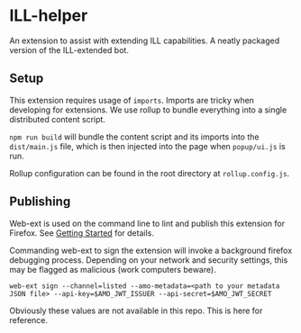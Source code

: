 # ILL-helper
An extension to assist with extending ILL capabilities. A neatly packaged version of the ILL-extended bot.

## Setup
This extension requires usage of ```imports```. Imports are tricky when developing for extensions. We use rollup to bundle everything into a single distributed content script.

```npm run build``` will bundle the content script and its imports into the ```dist/main.js``` file, which is then injected into the page when ```popup/ui.js``` is run.

Rollup configuration can be found in the root directory at ```rollup.config.js```.

## Publishing
Web-ext is used on the command line to lint and publish this extension for Firefox. See [Getting Started](https://extensionworkshop.com/documentation/develop/getting-started-with-web-ext/) for details.

Commanding web-ext to sign the extension will invoke a background firefox debugging process. Depending on your network and security settings, this may be flagged as malicious (work computers beware).

`web-ext sign --channel=listed --amo-metadata=<path to your metadata JSON file> --api-key=$AMO_JWT_ISSUER --api-secret=$AMO_JWT_SECRET`

Obviously these values are not available in this repo. This is here for reference.
